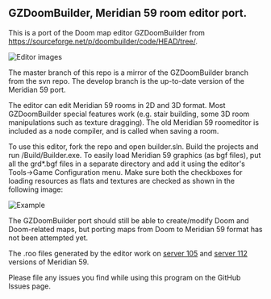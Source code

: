 GZDoomBuilder, Meridian 59 room editor port.
--------------
  
This is a port of the Doom map editor GZDoomBuilder from https://sourceforge.net/p/doombuilder/code/HEAD/tree/.

  
![Editor images](http://i.imgur.com/EloFQrp.png)
  

The master branch of this repo is a mirror of the GZDoomBuilder branch from the svn repo.
The develop branch is the up-to-date version of the Meridian 59 port.

The editor can edit Meridian 59 rooms in 2D and 3D format. Most GZDoomBuilder
special features work (e.g. stair building, some 3D room manipulations such as
texture dragging). The old Meridian 59 roomeditor is included as a node compiler,
and is called when saving a room.

To use this editor, fork the repo and open builder.sln. Build the projects and
run /Build/Builder.exe. To easily load Meridian 59 graphics (as bgf files), put
all the grd*.bgf files in a separate directory and add it using the editor's
Tools->Game Configuration menu. Make sure both the checkboxes for loading resources
as flats and textures are checked as shown in the following image:

![Example](http://i.imgur.com/XwZhPra.png)

The GZDoomBuilder port should still be able to create/modify Doom and Doom-related
maps, but porting maps from Doom to Meridian 59 format has not been attempted yet.

The .roo files generated by the editor work on [server 105](https://www.meridiannext.com)
and [server 112](http://meridian59.de) versions of Meridian 59.

Please file any issues you find while using this program on the GitHub Issues page.